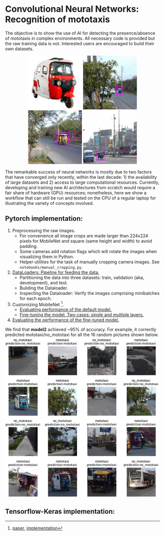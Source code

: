 # Convolutional Neural Networks: Recognition of mototaxis

The objective is to show the use of AI for detecting the presence/absence of mototaxis in complex environments. All necessary code is provided but the raw training data is not. Interested users are encouraged to build their own datasets.

<p align="middle">
  <img src="figures/mototaxi1.jpg" width="175" />
  <img src="figures/pic2.jpg" width="175" /> 
  <img src="figures/pic3.png" width="175" />
  <img src="figures/pic4.jpg" width="175" />
</p>

The remarkable success of neural networks is mostly due to two factors that have converged only recently, within the last decade: 1) the availability of large datasets and 2) access to large computational resources. Currently, developing and training new AI architectures from scratch would require a fair share of hardware (GPU) resources; nonetheless, here we show a workflow that can still be run and tested on the CPU of a regular laptop for illustrating the variety of concepts involved.

## Pytorch implementation:
1. Preprocessing the raw images.
    - For convenience all image crops are made larger than 224x224 pixels for MobileNet and square (same height and width) to avoid padding.
    - Some cameras add rotation flags which will rotate the images when visualizing them in Python.
    - Helper utilities for the task of manually cropping camera images. See `notebooks/manual_cropping.py`.
2. [DataLoaders: Pipeline for feeding the data.](http://nbviewer.org/urls/github.com/luis-agapito/AI_mototaxi/blob/main/notebooks/data_loaders.ipynb)
    - Partitioning the data into three datasets: train, validation (aka, development), and test.
    - Building the Dataloader.
    - Inspecting the Dataloader: Verify the images comprising minibatches for each epoch.
3. Customizing MobileNet [^1].
    - [Evaluating performance of the default model.](http://nbviewer.org/urls/github.com/luis-agapito/AI_mototaxi/blob/main/notebooks/default_model.ipynb)
    - [Fine-tuning the model. Two cases: single and multiple layers.](http://nbviewer.org/urls/github.com/luis-agapito/AI_mototaxi/blob/main/notebooks/custom_model_training.ipynb)
4. [Evaluating the performance of the fine-tuned model.](http://nbviewer.org/urls/github.com/luis-agapito/AI_mototaxi/blob/main/notebooks/custom_model_verification.ipynb)

We find that **model2** achieved ~95% of accuracy. For example, it correctly predicted mototaxi/no_mototaxi for all the 16 random pictures shown below.
<img src="figures/model2.jpg">


## Tensorflow-Keras implementation:



[^1]: [paper](https://arxiv.org/abs/1801.04381), [implementation](https://pytorch.org/hub/pytorch_vision_mobilenet_v2/)
